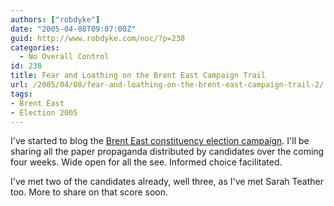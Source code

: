 ```yaml
---
authors: ["robdyke"]
date: "2005-04-08T09:07:00Z"
guid: http://www.robdyke.com/noc/?p=238
categories:
  - No Overall Control
id: 238
title: Fear and Loathing on the Brent East Campaign Trail
url: /2005/04/08/fear-and-loathing-on-the-brent-east-campaign-trail-2/
tags:
- Brent East
- Election 2005
---
```

I've started to blog the [Brent East constituency election campaign](http://becampaign.blogspot.com/). I'll be sharing all the paper propaganda distributed by candidates over the coming four weeks. Wide open for all the see. Informed choice facilitated.

I've met two of the candidates already, well three, as I've met Sarah Teather too. More to share on that score soon.